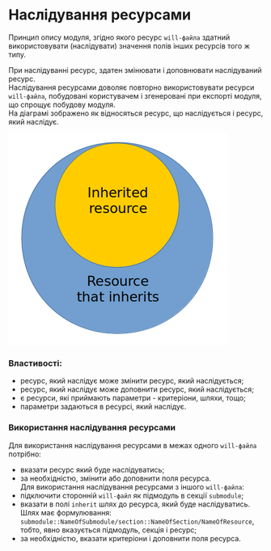 # Наслідування ресурсами  

Принцип опису модуля, згідно якого ресурс <code>will-файла</code> здатний використовувати (наслідувати) значення полів інших ресурсів того ж типу.

При наслідуванні ресурс, здатен змінювати і доповнювати наслідуваний ресурс.  
Наслідування ресурсами доволяє повторно використовувати ресурси `will-файла`, побудовані користувачем і згенеровані при експорті модуля, що спрощує побудову модуля.  
На діаграмі зображено як відносяться ресурс, що наслідується і ресурс, який наслідує.

![resources.inheritability.png](./Images/resources.inheritability.png)

### Властивості:   
- ресурс, який наслідує може змінити ресурс, який наслідується;  
- ресурс, який наслідує може доповнити ресурс, який наслідується;  
- є ресурси, які приймають параметри - критеріони, шляхи, тощо;
- параметри задаються в ресурсі, який наслідує.  

### Використання наслідування ресурсами  
Для використання наслідування ресурсами в межах одного `will-файла` потрібно:  
- вказати ресурс який буде наслідуватись;  
- за необхідністю, змінити або доповнити поля ресурса.  
Для використання наслідування ресурсами з іншого `will-файла`:  
- підключити сторонній `will-файл` як підмодуль в секції `submodule`;  
- вказати в полі `inherit` шлях до ресурса, який буде наслідуватись. Шлях має формулювання: `submodule::NameOfSubmodule/section::NameOfSection/NameOfResource`, тобто, явно вказується підмодуль, секція і ресурс;  
- за необхідністю, вказати критеріони і доповнити поля ресурса.  
